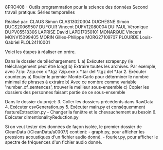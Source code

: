 8PRO408 - Outils programmation pour la science des données
Second travail pratique: Séries temporelles

Réalisé par:
    CLAUS Simon CLAS13020304
    DUCHESNE Simon DUCS20069507
    DUFOUR Vincent DUFV12080004
    DU PAUL Véronique DUPV05518306
    LAPRISE David LAPD17050101
    MONARQUE Vincent MONV15099405
    MORIN Gilles-Philippe MORG27109707
    PLOURDE Louis-Gabriel PLOL24110001

Voici les étapes à réaliser en ordre.

Dans le dossier de téléchargement:
    1.  a) Exécuter scraper.py (le téléchargement peut être long)
        b) Extraire toutes les archives. Par exemple, avec 7zip:
            7zip.exe x *.tgz
            7zip.exe x *.tar
            del *.tgz
            del *.tar
    2. Exécuter counter.py
        a) Rouler le premier Monte-Carlo pour déterminer le nombre minimal de phrases à extraire
        b) Avec ce nombre comme variable 'number_of_sentences', trouver le meilleur sous-ensemble
        c) Copier les dossiers des personnes faisant partie de ce sous-ensemble

Dans le dossier du projet:
    3. Coller les dossiers précédents dans RawData
    4. Exécuter csvGeneration.py
    5. Exécuter main.py et conséquemment featureExtraction.py
        - Changer la fenêtre et le chevauchement au besoin
    6. Exécuter dimentionalityReduction.py

Si on veut tester des données de façon isolée, le premier dossier de CleanData (/CleanData/a0007/) contient:
    - graph.py, pour afficher les pressions acoustiques d'un fichier audio donné.
    - fourier.py, pour afficher le spectre de fréquences d'un fichier audio donné.